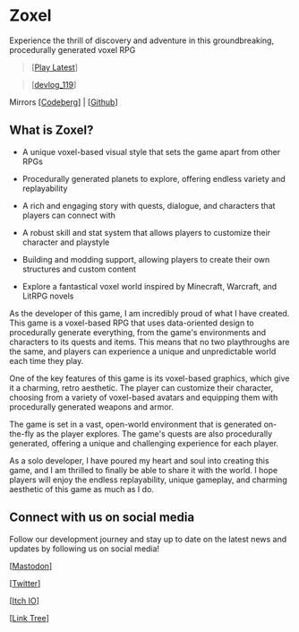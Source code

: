 # Zoxel

Experience the thrill of discovery and adventure in this groundbreaking, procedurally generated voxel RPG

> [[Play Latest](https://deus369.github.io/zoxel-play/)]

> [[devlog_119](https://www.youtube.com/watch?v=Yb5DiXVt1k0.mp4)]

Mirrors [[Codeberg](https://codeberg.org/deus/zoxel)] | [[Github](https://github.com/deus369/zoxel)]

## What is Zoxel?

- A unique voxel-based visual style that sets the game apart from other RPGs

- Procedurally generated planets to explore, offering endless variety and replayability

- A rich and engaging story with quests, dialogue, and characters that players can connect with

- A robust skill and stat system that allows players to customize their character and playstyle

- Building and modding support, allowing players to create their own structures and custom content

- Explore a fantastical voxel world inspired by Minecraft, Warcraft, and LitRPG novels

As the developer of this game, I am incredibly proud of what I have created. This game is a voxel-based RPG that uses data-oriented design to procedurally generate everything, from the game's environments and characters to its quests and items. This means that no two playthroughs are the same, and players can experience a unique and unpredictable world each time they play.

One of the key features of this game is its voxel-based graphics, which give it a charming, retro aesthetic. The player can customize their character, choosing from a variety of voxel-based avatars and equipping them with procedurally generated weapons and armor.

The game is set in a vast, open-world environment that is generated on-the-fly as the player explores. The game's quests are also procedurally generated, offering a unique and challenging experience for each player.

As a solo developer, I have poured my heart and soul into creating this game, and I am thrilled to finally be able to share it with the world. I hope players will enjoy the endless replayability, unique gameplay, and charming aesthetic of this game as much as I do.

## Connect with us on social media

Follow our development journey and stay up to date on the latest news and updates by following us on social media!

[[Mastodon](https://mastodon.gamedev.place/@deus)]

[[Twitter](https://twitter.com/deusxyz)]

[[Itch IO](https://deus0.itch.io/zoxel)]

[[Link Tree](https://linktr.ee/lorddeus)]